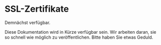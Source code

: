 # SSL-Zertifikate

Demnächst verfügbar.

Diese Dokumentation wird in Kürze verfügbar sein. Wir arbeiten daran, sie so schnell wie möglich zu veröffentlichen. Bitte haben Sie etwas Geduld.
